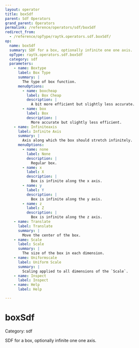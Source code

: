 ```yaml
---
layout: operator
title: boxSdf
parent: Sdf Operators
grand_parent: Operators
permalink: /reference/operators/sdf/boxSdf
redirect_from:
  - /reference/opType/raytk.operators.sdf.boxSdf/
op:
  name: boxSdf
  summary: SDF for a box, optionally infinite one one axis.
  opType: raytk.operators.sdf.boxSdf
  category: sdf
  parameters:
    - name: Boxtype
      label: Box Type
      summary: |
        The type of box function.
      menuOptions:
        - name: boxcheap
          label: Box Cheap
          description: |
            A bit more efficient but slightly less accurate.
        - name: box
          label: Box
          description: |
            More accurate but slightly less efficient.
    - name: Infiniteaxis
      label: Infinite Axis
      summary: |
        Axis along which the box should stretch infinitely.
      menuOptions:
        - name: none
          label: None
          description: |
            Regular box.
        - name: x
          label: X
          description: |
            Box is infinite along the x axis.
        - name: y
          label: Y
          description: |
            Box is infinite along the y axis.
        - name: z
          label: Z
          description: |
            Box is infinite along the z axis.
    - name: Translate
      label: Translate
      summary: |
        Move the center of the box.
    - name: Scale
      label: Scale
      summary: |
        The size of the box in each dimension.
    - name: Uniformscale
      label: Uniform Scale
      summary: |
        Scaling applied to all dimensions of the `Scale`.
    - name: Inspect
      label: Inspect
    - name: Help
      label: Help

---
```


# boxSdf

Category: sdf



SDF for a box, optionally infinite one one axis.